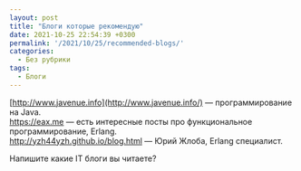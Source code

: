 ```yaml
---
layout: post
title: "Блоги которые рекомендую"
date: 2021-10-25 22:54:39 +0300
permalink: '/2021/10/25/recommended-blogs/'
categories:
  - Без рубрики
tags:
  - Блоги
---
```

[http://www.javenue.info](http://www.javenue.info/) &#8212; программирование на Java.  
<https://eax.me> &#8212; есть интересные посты про функциональное программирование, Erlang.  
<http://yzh44yzh.github.io/blog.html> &#8212; Юрий Жлоба, Erlang специалист.  
  
Напишите какие IT блоги вы читаете?